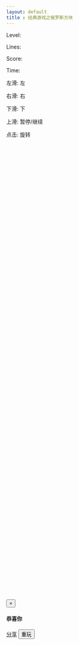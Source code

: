 ```yaml
---
layout: default
title : 经典游戏之俄罗斯方块
---
```


<link rel="stylesheet" href="./tetris.css" type="text/css" />
<div id="tetris">
    <div id="info">
        <div id="next_shape"></div>
        <p id="level">
            Level: <span></span>
        </p>
        <p id="lines">
            Lines: <span></span>
        </p>
        <p id="score">
            Score: <span></span>
        </p>
        <p id="time">
            Time: <span></span>
        </p>
        <p id="help">
            左滑: <span>左</span>
        </p>
        <p id="help">
            右滑: <span>右</span>
        </p>
        <p id="help">
            下滑: <span>下</span>
        </p>
        <p id="help">
            上滑: <span>暂停/继续</span>
        </p>
        <p id="help">
            点击: <span>旋转</span>
        </p>
    </div>
    <div id="canvas"></div>
</div>
<div class="right-ad">
<!-- 300 x 600 -->
<ins class="adsbygoogle"
     style="display:inline-block;width:300px;height:600px"
     data-ad-client="ca-pub-2326969899478823"
     data-ad-slot="1758482399"></ins>
<script>
(adsbygoogle = window.adsbygoogle || []).push({});
</script>
</div>
<div class="left-ad">
<!-- 300 x 600 -->
<ins class="adsbygoogle"
     style="display:inline-block;width:300px;height:600px"
     data-ad-client="ca-pub-2326969899478823"
     data-ad-slot="1758482399"></ins>
<script>
(adsbygoogle = window.adsbygoogle || []).push({});
</script>
</div>
<script src="./tetris.js"></script>

<div class="modal fade" id="myModal" tabindex="-1" role="dialog" aria-labelledby="myModalLabel" aria-hidden="true">
    <div class="modal-dialog">
    <div class="modal-content">
    <div class="modal-header">
    <button type="button" class="close" data-dismiss="modal" aria-hidden="true">×</button>
    <h4 class="modal-title">
    <strong>恭喜你</strong>
    </h4>
    </div>
    <div class="modal-body">
    <p></p>
    </div>
    <div class="modal-footer">
        <a href="" class="btn btn-success"  id="game-fenxiang" target="_blank" >分享</a>
		<button type="button" class="btn btn-danger " data-dismiss="modal">重玩</button>
		</div>
    </div>
    </div>
</div>

<script>
var shareUrl = "http://github.tiankonguse.com/project/tetris/";
var winxin_score = "很高";
tk.comment.isHaveComment = false;

if(tk.isMobile.any()){
   tk.ad.isLoadGoogleJs = false;
    tk.ad.isShowPageFoot = false; 
}



function showMessage(score, cb) {
    var $message = $("#myModal");
    var bodyText, url;
    
    var title = "俄罗斯方块我轻松达到"+score+"分，你能打败我吗？快来挑战我吧？";
    
    if(typeof WeixinJSBridge == 'undefined'){
        bodyText = "恭喜你，获得了" + score + "高分，微博分享给好友？";
        var url = "http://v.t.sina.com.cn/share/share.php?url="+encodeURI(shareUrl)+"&title="+encodeURI(title)+"&appkey=2924220432 &searchPic=false";
        $("#game-fenxiang").attr("href", url);
    }else{
        $("#game-fenxiang").hide();
        winxin_score = score;
        //winxin_shareUrl = shareUrl;
        bodyText = "恭喜你，获得了" + score + "高分，朋友圈分享给好友？";
        
    }
    $message.find(".modal-body>p").text(bodyText);
    $message.modal("show");
    if (cb) {
		$message.on("hidden.bs.modal", cb);
    }
}

function shareTimeline(){
	console.log(winxin_score);
    WeixinJSBridge.invoke('shareTimeline', {
        'link': shareUrl + "?_t=" + tk.time(),
        'title': "俄罗斯方块我轻松达到"+winxin_score+"分，你能打败我吗？快来挑战我吧？"
    },function(res) {
    });
}

document.addEventListener('WeixinJSBridgeReady', function onBridgeReady() {
    WeixinJSBridge.on('menu:share:timeline', function(argv){
    	console.log('share');
        shareTimeline();
        
    });
}, false);

</script>
